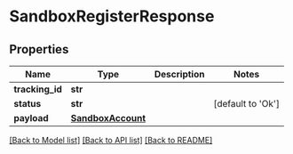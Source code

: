 # SandboxRegisterResponse

## Properties
Name | Type | Description | Notes
------------ | ------------- | ------------- | -------------
**tracking_id** | **str** |  | 
**status** | **str** |  | [default to 'Ok']
**payload** | [**SandboxAccount**](SandboxAccount.md) |  | 

[[Back to Model list]](../README.md#documentation-for-models) [[Back to API list]](../README.md#documentation-for-api-endpoints) [[Back to README]](../README.md)

